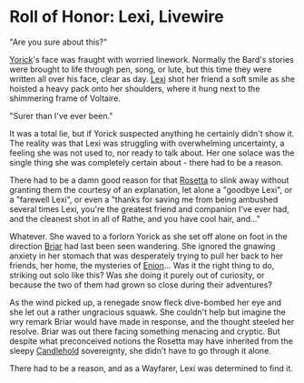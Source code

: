 # Roll of Honor: Lexi, Livewire

"Are you sure about this?"

[Yorick](../../heroes-of-rathe/other.md#yorick-weaver-of-tales)'s face was fraught with worried linework. Normally the Bard's stories were brought to life through pen, song, or lute, but this time they were written all over his face, clear as day. [Lexi](../../heroes-of-rathe/lexi-about.md) shot her friend a soft smile as she hoisted a heavy pack onto her shoulders, where it hung next to the shimmering frame of Voltaire.

"Surer than I've ever been."

It was a total lie, but if Yorick suspected anything he certainly didn't show it. The reality was that Lexi was struggling with overwhelming uncertainty, a feeling she was not used to, nor ready to talk about. Her one solace was the single thing she was completely certain about - there had to be a reason.

There had to be a damn good reason for that [Rosetta](../../main-story/05-tales-of-aria/amongst-the-brambles.md) to slink away without granting them the courtesy of an explanation, let alone a "goodbye Lexi", or a "farewell Lexi", or even a "thanks for saving me from being ambushed several times Lexi, you're the greatest friend and companion I've ever had, and the cleanest shot in all of Rathe, and you have cool hair, and..."

Whatever. She waved to a forlorn Yorick as she set off alone on foot in the direction [Briar](../../heroes-of-rathe/briar-about.md) had last been seen wandering. She ignored the gnawing anxiety in her stomach that was desperately trying to pull her back to her friends, her home, the mysteries of [Enion](../../main-story/05-tales-of-aria/wonders-of-the-wayfarer.md)... Was it the right thing to do, striking out solo like this? Was she doing it purely out of curiosity, or because the two of them had grown so close during their adventures?

As the wind picked up, a renegade snow fleck dive-bombed her eye and she let out a rather ungracious squawk. She couldn't help but imagine the wry remark Briar would have made in response, and the thought steeled her resolve. Briar was out there facing something menacing and cryptic. But despite what preconceived notions the Rosetta may have inherited from the sleepy [Candlehold](../../continents/rathe/aria/the-land-of-legends.md#candlehold) sovereignty, she didn't have to go through it alone.

There had to be a reason, and as a Wayfarer, Lexi was determined to find it.
